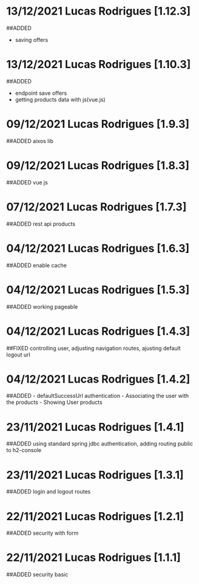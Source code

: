 
# 13/12/2021 Lucas Rodrigues [1.12.3]
##ADDED 
 - saving offers

# 13/12/2021 Lucas Rodrigues [1.10.3]
##ADDED 
 - endpoint save offers
 - getting  products data with js(vue.js)

# 09/12/2021 Lucas Rodrigues [1.9.3]
##ADDED aixos lib

# 09/12/2021 Lucas Rodrigues [1.8.3]
##ADDED vue js

# 07/12/2021 Lucas Rodrigues [1.7.3]
##ADDED rest api products


# 04/12/2021 Lucas Rodrigues [1.6.3]
##ADDED enable cache

# 04/12/2021 Lucas Rodrigues [1.5.3]
##ADDED working pageable

# 04/12/2021 Lucas Rodrigues [1.4.3]
##FIXED 
controlling user, adjusting navigation routes, ajusting default logout url

# 04/12/2021 Lucas Rodrigues [1.4.2]
##ADDED 
	- defaultSuccessUrl authentication
	- Associating the user with the products
	- Showing User products

# 23/11/2021 Lucas Rodrigues [1.4.1]
##ADDED using standard spring jdbc authentication, adding routing public to h2-console

# 23/11/2021 Lucas Rodrigues [1.3.1]
##ADDED login and logout routes

# 22/11/2021 Lucas Rodrigues [1.2.1]
##ADDED security with form

# 22/11/2021 Lucas Rodrigues [1.1.1]
##ADDED security basic